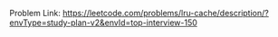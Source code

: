Problem Link: https://leetcode.com/problems/lru-cache/description/?envType=study-plan-v2&envId=top-interview-150

```

```
